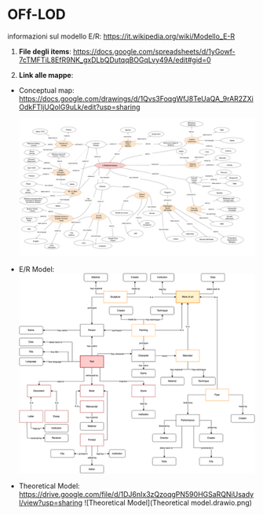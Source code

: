 # OFf-LOD

informazioni sul modello E/R: https://it.wikipedia.org/wiki/Modello_E-R

1. **File degli items**: https://docs.google.com/spreadsheets/d/1yGowf-7cTMFTiL8EfR9NK_gxDLbQDutqqBOGqLvy49A/edit#gid=0 

2. **Link alle mappe**: 
  - Conceptual map: https://docs.google.com/drawings/d/1Qvs3FoqgWfJ8TeUaQA_9rAR2ZXiOdkFTljUQolG9uLk/edit?usp=sharing

    ![Conceptual map](https://github.com/Bianca-LM/off-lod/blob/140a126343948610852e80099a4f96dcd895f3d7/OFFLOD%20-%20Conceptual%20Model.png)

  - E/R Model: 
    ![E-R Model](Entity_relationship.drawio.png)
  
  - Theoretical Model: https://drive.google.com/file/d/1DJ6nIx3zQzoqgPN590HGSaRQNiUsadyl/view?usp=sharing
  ![Theoretical Model](Theoretical model.drawio.png)
